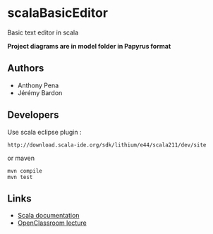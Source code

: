 scalaBasicEditor
===========

Basic text editor in scala
<p><strong>Project diagrams are in model folder in Papyrus format</strong></p>

Authors
-------
- Anthony Pena
- Jérémy Bardon

Developers
---------
Use scala eclipse plugin :
```
http://download.scala-ide.org/sdk/lithium/e44/scala211/dev/site
```
or maven
```
mvn compile
mvn test
```

Links
------
- [Scala documentation](http://www.scala-lang.org/api/current/index.html#package)
- [OpenClassroom lecture](http://openclassrooms.com/courses/apprenez-la-programmation-avec-scala)
